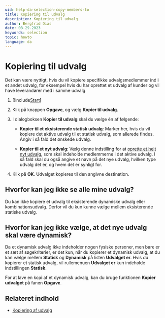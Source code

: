 ```yaml
---
uid: help-da-selection-copy-members-to
title: Kopiering til udvalg
description: Kopiering til udvalg
author: Bergfrid Dias
date: 03.29.2023
keywords: selection
topic: howto
language: da
---
```


# Kopiering til udvalg

Det kan være nyttigt, hvis du vil kopiere specifikke udvalgsmedlemmer ind i et andet udvalg, for eksempel hvis du har oprettet et udvalg af kunder og vil have leverandører med i samme udvalg.

1. [!include[Start](../includes/steps-start-task.md)]

2. Klik på knappen **Opgave**, og vælg **Kopier til udvalg**.

3. I dialogboksen **Kopier til udvalg** skal du vælge én af følgende:

    * **Kopier til et eksisterende statisk udvalg**: Marker her, hvis du vil kopiere det aktive udvalg til et statisk udvalg, som allerede findes. Angiv i så fald det ønskede udvalg.

    * **Kopier til et nyt udvalg**: Vælg denne indstilling for at [oprette et helt nyt udvalg][2], som skal indeholde medlemmerne i det aktive udvalg. I så fald skal du også angive et navn på det nye udvalg, hvilken type udvalg det er, og hvem det er synligt for.

4. Klik på **OK**. Udvalget kopieres til den angivne destination.

## Hvorfor kan jeg ikke se alle mine udvalg?

Du kan ikke kopiere et udvalg til eksisterende dynamiske udvalg eller kombinationsudvalg. Derfor vil du kun kunne vælge mellem eksisterende statiske udvalg.

## Hvorfor kan jeg ikke vælge, at det nye udvalg skal være dynamisk?

Da et dynamisk udvalg ikke indeholder nogen fysiske personer, men bare er et sæt af søgekriterier, er det kun, når du kopierer et dynamisk udvalg, at du kan vælge mellem **Statisk** og **Dynamisk** på listen **Udvalget er**. Hvis du kopierer et statisk udvalg, vil rullemenuen **Udvalget er** kun indeholde indstillingen **Statisk**.

For at lave en kopi af et dynamisk udvalg, kan du bruge funktionen **Kopier udvalget** på fanen **Opgave**.

## Relateret indhold

* [Kopiering af udvalg][3]

<!-- Referenced links -->
[2]: ../create/tutorial.yml
[3]: ../create/copy.md

<!-- Referenced images -->
